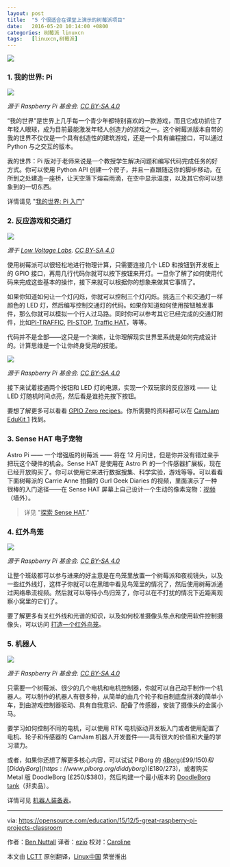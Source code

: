 ```yaml
---
layout: post
title:	"5 个很适合在课堂上演示的树莓派项目"
date:	2016-05-20 10:14:00 +0800 
categories:	树莓派 linuxcn 
tags:	[linuxcn,树莓派]
---
```



![](/Asserts/Images/album/201605/18/103457c7z4iq11izqa7i5z.png)


### 1. 我的世界: Pi


![](/Asserts/Images/album/201605/18/103459exktvufbfkeyxone.png)


*源于 Raspberry Pi 基金会. [CC BY-SA 4.0](https://creativecommons.org/licenses/by-sa/4.0/)*


“我的世界”是世界上几乎每一个青少年都特别喜欢的一款游戏，而且它成功抓住了年轻人眼球，成为目前最能激发年轻人创造力的游戏之一。这个树莓派版本自带的我的世界不仅仅是一个具有创造性的建筑游戏，还是一个具有编程接口，可以通过 Python 与之交互的版本。


我的世界：Pi 版对于老师来说是一个教授学生解决问题和编写代码完成任务的好方式。你可以使用 Python API 创建一个房子，并且一直跟随这你的脚步移动，在所到之处建造一座桥，让天空落下熔岩雨滴，在空中显示温度，以及其它你可以想象到的一切东西。


详情请见 "[我的世界: Pi 入门](https://opensource.com/life/15/5/getting-started-minecraft-pi)"


### 2. 反应游戏和交通灯


![](/Asserts/Images/album/201605/18/103500w3s1oy8gxo6y1m16.jpg)


*源于 [Low Voltage Labs](http://lowvoltagelabs.com/). [CC BY-SA 4.0](https://creativecommons.org/licenses/by-sa/4.0/)*


使用树莓派可以很轻松地进行物理计算，只需要连接几个 LED 和按钮到开发板上的 GPIO 接口，再用几行代码你就可以按下按钮来开灯。一旦你了解了如何使用代码来完成这些基本的操作，接下来就可以根据你的想象来做其它事情了。


如果你知道如何让一个灯闪烁，你就可以控制三个灯闪烁。挑选三个和交通灯一样颜色的 LED 灯，然后编写控制交通灯的代码。如果你知道如何使用按钮触发事件，那么你就可以模拟一个行人过马路。同时你可以参考其它已经完成的交通灯附件，比如[PI-TRAFFIC](http://lowvoltagelabs.com/products/pi-traffic/), [PI-STOP](http://4tronix.co.uk/store/index.php?rt=product/product&product_id=390), [Traffic HAT](https://ryanteck.uk/hats/1-traffichat-0635648607122.html)，等等。


代码并不是全部——这只是一个演练，让你理解现实世界里系统是如何完成设计的。计算思维是一个让你终身受用的技能。


![](/Asserts/Images/album/201605/18/103500a9xjmif0b4wvt0mw.png)


*源于 Raspberry Pi 基金会. [CC BY-SA 4.0](https://creativecommons.org/licenses/by-sa/4.0/)*


接下来试着接通两个按钮和 LED 灯的电源，实现一个双玩家的反应游戏 —— 让 LED 灯随机时间点亮，然后看是谁抢先按下按钮。


要想了解更多可以看看 [GPIO Zero recipes](http://pythonhosted.org/gpiozero/recipes/)。你所需要的资料都可以在 [CamJam EduKit 1](http://camjam.me/?page_id=236) 找到。


### 3. Sense HAT 电子宠物


Astro Pi —— 一个增强版的树莓派 —— 将在 12 月问世，但是你并没有错过亲手把玩这个硬件的机会。Sense HAT 是使用在 Astro Pi 的一个传感器扩展板，现在已经开放购买了。你可以使用它来进行数据搜集、科学实验，游戏等等。可以看看下面树莓派的 Carrie Anne 拍摄的 Gurl Geek Diaries 的视频，里面演示了一种很棒的入门途径——在 Sense HAT 屏幕上自己设计一个生动的像素宠物：[视频](https://youtu.be/gfRDFvEVz-w)（墙外）。



> 
> 详见 "[探索 Sense HAT](https://opensource.com/life/15/10/exploring-raspberry-pi-sense-hat)."
> 
> 
> 


### 4. 红外鸟笼


![](/Asserts/Images/album/201605/18/103500v66sy4f8cn5duycc.png)


*源于 Raspberry Pi 基金会. [CC BY-SA 4.0](https://creativecommons.org/licenses/by-sa/4.0/)*


让整个班级都可以参与进来的好主意是在鸟笼里放置一个树莓派和夜视镜头，以及一些红外线灯，这样子你就可以在黑暗中看见鸟笼里的情况了，然后使用树莓派通过网络串流视频。然后就可以等待小鸟归笼了，你可以在不打扰的情况下近距离观察小窝里的它们了。


要了解更多有关红外线和光谱的知识，以及如何校准摄像头焦点和使用软件控制摄像头，可以访问 [打造一个红外鸟笼](https://www.raspberrypi.org/learning/infrared-bird-box/)。


### 5. 机器人


![](/Asserts/Images/album/201605/18/103501n8r8qeqwtxszhh37.jpg)


*源于 Raspberry Pi 基金会. [CC BY-SA 4.0](https://creativecommons.org/licenses/by-sa/4.0/)*


只需要一个树莓派、很少的几个电机和电机控制器，你就可以自己动手制作一个机器人。可以制作的机器人有很多种，从简单的由几个轮子和自制底盘拼凑的简单小车，到由游戏控制器驱动、具有自我意识、配备了传感器，安装了摄像头的金属小马。


要学习如何控制不同的电机，可以使用 RTK 电机驱动开发板入门或者使用配置了电机、轮子和传感器的 CamJam 机器人开发套件——具有很大的价值和大量的学习潜力。


或者，如果你还想了解更多核心内容，可以试试 PiBorg 的 [4Borg](https://www.piborg.org/4borg)(£99/$150)和 [DiddyBorg](https://www.piborg.org/diddyborg)(£180/$273)，或者购买 Metal 版 DoodleBorg (£250/$380)，然后构建一个最小版本的 [DoodleBorg tank](https://www.piborg.org/doodleborg)（非卖品）。


详情可见 [机器人装备表](http://camjam.me/?page_id=1035#worksheets)。




---


via: <https://opensource.com/education/15/12/5-great-raspberry-pi-projects-classroom>


作者：[Ben Nuttall](https://opensource.com/users/bennuttall) 译者：[ezio](https://github.com/oska874) 校对：[Caroline](https://github.com/carolinewuyan)


本文由 [LCTT](https://github.com/LCTT/TranslateProject) 原创翻译，[Linux中国](https://linux.cn/) 荣誉推出

